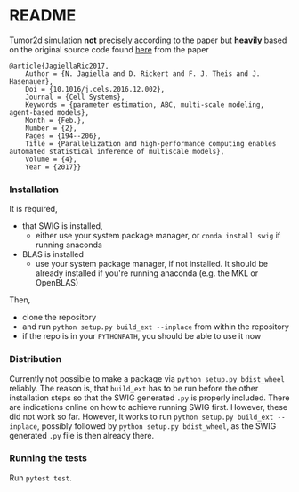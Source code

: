 # README #

Tumor2d simulation **not** precisely according to the paper but **heavily** based on
the original source code found [here](https://github.com/ICB-DCM/pABC-SMC) from the paper


```
@article{JagiellaRic2017,
	Author = {N. Jagiella and D. Rickert and F. J. Theis and J. Hasenauer},
	Doi = {10.1016/j.cels.2016.12.002},
	Journal = {Cell Systems},
	Keywords = {parameter estimation, ABC, multi-scale modeling, agent-based models},
	Month = {Feb.},
	Number = {2},
	Pages = {194--206},
	Title = {Parallelization and high-performance computing enables automated statistical inference of multiscale models},
	Volume = {4},
	Year = {2017}}
```


### Installation ###

It is required,

* that SWIG is installed,
  * either use your system package manager, or ``conda install swig``
    if running anaconda
* BLAS is installed
  * use your system package manager, if not installed. It should be already installed
    if you're running anaconda (e.g. the MKL or OpenBLAS)


Then,

* clone the repository
* and run ``python setup.py build_ext --inplace`` from within the repository
* if the repo is in your ``PYTHONPATH``, you should be able to use it now



### Distribution ###


Currently not possible to make a package via ``python setup.py bdist_wheel``
reliably.
The reason is, that ``build_ext`` has to be run before the other installation steps
so that the SWIG generated ``.py`` is properly included.
There are indications online on how to achieve running SWIG first.
However, these did not work so far.
However, it works to run ``python setup.py build_ext --inplace``, possibly followed
by ``python setup.py bdist_wheel``, as the SWIG generated ``.py`` file is
then already there.



### Running the tests ###

Run ``pytest test``.
